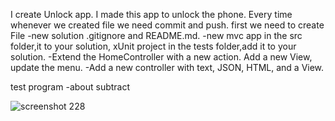 I create Unlock app. I made this app to unlock the phone.  Every time whenever we created file we need commit and push.
first we need to create File 
  -new solution .gitignore and README.md. 
  -new mvc app in the src folder,it to your solution, xUnit project in the tests folder,add it to your solution.
  -Extend the HomeController with a new action. Add a new View, update the menu.
  -Add a new controller with text, JSON, HTML, and a View.
  
  test program
  -about subtract
  

![screenshot 228](https://user-images.githubusercontent.com/42788421/52508136-228b2800-2bb9-11e9-8f5d-db7683eb24c9.png)

